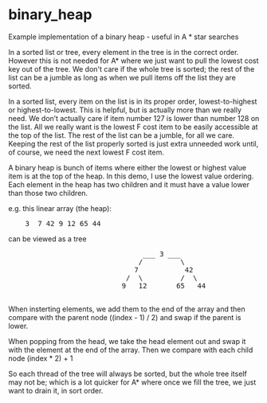binary_heap
===========

Example implementation of a binary heap - useful in A * star searches

In a sorted list or tree, every element in the tree is in the correct order.
However this is not needed for A* where we just want to pull the lowest cost
key out of the tree. We don't care if the whole tree is sorted; the rest of
the list can be a jumble as long as when we pull items off the list they are
sorted.


In a sorted list, every item on the list is in its proper order, lowest-to-highest or highest-to-lowest. This is helpful, but is actually more than we really need. We don’t actually care if item number 127 is lower than number 128 on the list. All we really want is the lowest F cost item to be easily accessible at the top of the list. The rest of the list can be a jumble, for all we care. Keeping the rest of the list properly sorted is just extra unneeded work until, of course, we need the next lowest F cost item.

A binary heap is bunch of items where either the lowest or highest value item is at 
the top of the heap. In this demo, I use the lowest value ordering. Each element in
the heap has two children and it must have a value lower than those two children.

e.g. this linear array (the heap):

<pre>
    3  7 42 9 12 65 44
</pre>

can be viewed as a tree

<pre>
                                ___ 3 ___
                               /         \
                              7           42 
                            /  \         /  \
                           9   12       65   44

</pre>

When insterting elements, we add them to the end of the array and then compare
with the parent node ((index - 1) / 2) and swap if the parent is lower.

When popping from the head, we take the head element out and swap it with the
element at the end of the array. Then we compare with each child node (index * 2) + 1

So each thread of the tree will always be sorted, but the whole tree itself may not
be; which is a lot quicker for A* where once we fill the tree, we just want to drain
it, in sort order.
